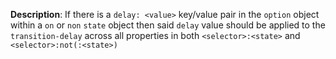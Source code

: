 __Description__: If there is a `delay: <value>` key/value pair in the `option` object within a `on` or `non` `state` object then said `delay` value should be applied to the `transition-delay` across all properties in both `<selector>:<state>` and `<selector>:not(:<state>)`